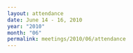 ```yaml
---
layout: attendance
date: June 14 - 16, 2010
year: "2010"
month: "06"
permalink: meetings/2010/06/attendance
---
```

